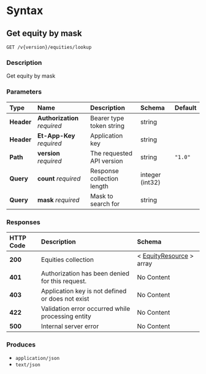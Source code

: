 # Syntax

## Get equity by mask

```text
GET /v{version}/equities/lookup
```

### Description

Get equity by mask

### Parameters

| Type | Name | Description | Schema | Default |
| :--- | :--- | :--- | :--- | :--- |
| **Header** | **Authorization**   _required_ | Bearer type token string | string |  |
| **Header** | **Et-App-Key**   _required_ | Application key | string |  |
| **Path** | **version**   _required_ | The requested API version | string | `"1.0"` |
| **Query** | **count**   _required_ | Response collection length | integer \(int32\) |  |
| **Query** | **mask**   _required_ | Mask to search for | string |  |

### Responses

| HTTP Code | Description | Schema |
| :--- | :--- | :--- |
| **200** | Equities collection | &lt; [EquityResource](../../definitions/#equityresource) &gt; array |
| **401** | Authorization has been denied for this request. | No Content |
| **403** | Application key is not defined or does not exist | No Content |
| **422** | Validation error occurred while processing entity | No Content |
| **500** | Internal server error | No Content |

### Produces

* `application/json`
* `text/json`

